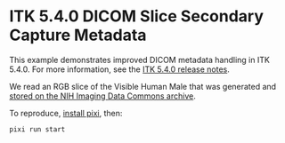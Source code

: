 # ITK 5.4.0 DICOM Slice Secondary Capture Metadata

This example demonstrates improved DICOM metadata handling in ITK 5.4.0. For more information, see the [ITK 5.4.0 release notes](https://docs.itk.org/en/latest/releases/5.4.0.html).

We read an RGB slice of the Visible Human Male that was generated and [stored on the NIH Imaging Data Commons archive](https://portal.imaging.datacommons.cancer.gov/explore/filters/?Modality_op=OR&Modality=XC&collection_id=nlm_visible_human_project
).

To reproduce, [install pixi](https://pixi.sh/latest/#installation), then:

```sh
pixi run start
```
